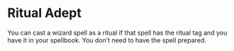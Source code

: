 # Ritual Adept

You can cast a wizard spell as a ritual if that spell has the ritual tag and you have it in your spellbook. You don’t need to have the spell prepared.